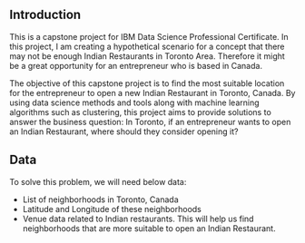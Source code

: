 ## Introduction

This is a capstone project for IBM Data Science Professional Certificate. In this project, I am creating a hypothetical scenario for a concept that there may not be enough Indian Restaurants in Toronto Area. Therefore it might be a great opportunity for an entrepreneur who is based in Canada.

The objective of this capstone project is to find the most suitable location for the entrepreneur to open a new Indian Restaurant in Toronto, Canada. By using data science methods and tools along with machine learning algorithms such as clustering, this project aims to provide solutions to answer the business question: In Toronto, if an entrepreneur wants to open an Indian Restaurant, where should they consider opening it?

## Data

To solve this problem, we will need below data:
* List of neighborhoods in Toronto, Canada
* Latitude and Longitude of these neighborhoods
* Venue data related to Indian restaurants. This will help us find neighborhoods that are more suitable to open an Indian Restaurant.
